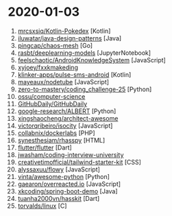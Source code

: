# 2020-01-03

1. [mrcsxsiq/Kotlin-Pokedex](https://github.com/mrcsxsiq/Kotlin-Pokedex "🌀 A Pokedex app using ViewModel, LiveData, Room and Navigation") [Kotlin]
2. [iluwatar/java-design-patterns](https://github.com/iluwatar/java-design-patterns "Design patterns implemented in Java") [Java]
3. [pingcap/chaos-mesh](https://github.com/pingcap/chaos-mesh "A Chaos Engineering Platform for Kubernetes") [Go]
4. [rasbt/deeplearning-models](https://github.com/rasbt/deeplearning-models "A collection of various deep learning architectures, models, and tips") [JupyterNotebook]
5. [feelschaotic/AndroidKnowledgeSystem](https://github.com/feelschaotic/AndroidKnowledgeSystem "The most complete Android advanced route knowledge map ⭐️你想要的最全 Android 进阶路线知识图谱+干货资料收集🚀") [JavaScript]
6. [xyjoey/fxxkmakeding](https://github.com/xyjoey/fxxkmakeding "") 
7. [klinker-apps/pulse-sms-android](https://github.com/klinker-apps/pulse-sms-android "The ultimate SMS app for Android, available across all of your devices.") [Kotlin]
8. [mayeaux/nodetube](https://github.com/mayeaux/nodetube "Open-source YouTube alternative that also supports image and audio uploads. Powered by NodeJS") [JavaScript]
9. [zero-to-mastery/coding_challenge-25](https://github.com/zero-to-mastery/coding_challenge-25 "") [Python]
10. [ossu/computer-science](https://github.com/ossu/computer-science "🎓 Path to a free self-taught education in Computer Science!") 
11. [GitHubDaily/GitHubDaily](https://github.com/GitHubDaily/GitHubDaily "GitHubDaily 分享内容定期整理与分类。欢迎推荐、自荐项目，让更多人知道你的项目。") 
12. [google-research/ALBERT](https://github.com/google-research/ALBERT "ALBERT: A Lite BERT for Self-supervised Learning of Language Representations") [Python]
13. [xingshaocheng/architect-awesome](https://github.com/xingshaocheng/architect-awesome "后端架构师技术图谱") 
14. [victorqribeiro/isocity](https://github.com/victorqribeiro/isocity "A isometric city builder in JavaScript") [JavaScript]
15. [collabnix/dockerlabs](https://github.com/collabnix/dockerlabs "Docker - Beginners | Intermediate | Advanced") [PHP]
16. [synesthesiam/rhasspy](https://github.com/synesthesiam/rhasspy "Rhasspy voice assistant for Home Assistant and Hass.IO") [HTML]
17. [flutter/flutter](https://github.com/flutter/flutter "Flutter makes it easy and fast to build beautiful mobile apps.") [Dart]
18. [jwasham/coding-interview-university](https://github.com/jwasham/coding-interview-university "A complete computer science study plan to become a software engineer.") 
19. [creativetimofficial/tailwind-starter-kit](https://github.com/creativetimofficial/tailwind-starter-kit "Tailwind Starter Kit a beautiful extension for TailwindCSS, Free and Open Source") [CSS]
20. [alyssaxuu/flowy](https://github.com/alyssaxuu/flowy "The minimal javascript library to create flowcharts ✨") [JavaScript]
21. [vinta/awesome-python](https://github.com/vinta/awesome-python "A curated list of awesome Python frameworks, libraries, software and resources") [Python]
22. [gaearon/overreacted.io](https://github.com/gaearon/overreacted.io "Personal blog by Dan Abramov.") [JavaScript]
23. [xkcoding/spring-boot-demo](https://github.com/xkcoding/spring-boot-demo "spring boot demo 是一个用来深度学习并实战 spring boot 的项目，目前总共包含 63 个集成demo，已经完成 52 个。 该项目已成功集成 actuator(监控)、admin(可视化监控)、logback(日志)、aopLog(通过AOP记录web请求日志)、统一异常处理(json级别和页面级别)、freemarker(模板引擎)、thymeleaf(模板引擎)、Beetl(模板引擎)、Enjoy(模板引擎)、JdbcTemplate(通用JDBC操作数据库)、JPA(强大的ORM框架)、mybatis(强大的ORM框架)、通用Mapper(快速操作Mybatis)、PageHelper(通用的Mybatis分页插件)、mybatis-plus(快速操作M…") [Java]
24. [tuanha2000vn/hasskit](https://github.com/tuanha2000vn/hasskit "HassKit is a Touch-Friendly - Zero Config App to help users instantly start using Home Assistant") [Dart]
25. [torvalds/linux](https://github.com/torvalds/linux "Linux kernel source tree") [C]
